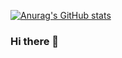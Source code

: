 
[![Anurag's GitHub stats](https://github-readme-stats.vercel.app/api?username=hurtheat)](https://github.com/anuraghazra/github-readme-stats)
### Hi there 👋

<!--
**hurtheat/hurtheat** is a ✨ _special_ ✨ repository because its `README.md` (this file) appears on your GitHub profile.

Here are some ideas to get you started:

- 🔭 I’m currently working on ...
- 🌱 I’m currently learning ...
- 👯 I’m looking to collaborate on ...
- 🤔 I’m looking for help with ...
- 💬 Ask me about ...
- 📫 How to reach me: ...
- 😄 Pronouns: ...
- ⚡ Fun fact: ...
-->
